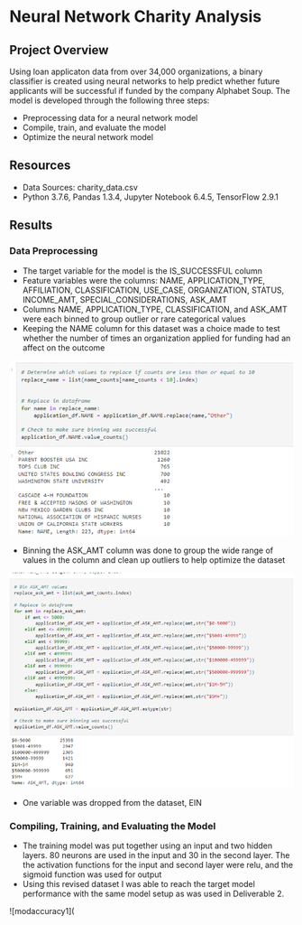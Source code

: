 # Neural Network Charity Analysis

## Project Overview

Using loan applicaton data from over 34,000 organizations, a binary classifier is created using neural networks to help predict whether future applicants will be successful if funded by the company Alphabet Soup. The model is developed through the following three steps:
- Preprocessing data for a neural network model
- Compile, train, and evaluate the model
- Optimize the neural network model

## Resources

- Data Sources: charity_data.csv
- Python 3.7.6, Pandas 1.3.4, Jupyter Notebook 6.4.5, TensorFlow 2.9.1

## Results

### Data Preprocessing

- The target variable for the model is the IS_SUCCESSFUL column
- Feature variables were the columns: NAME, APPLICATION_TYPE, AFFILIATION, CLASSIFICATION, USE_CASE, ORGANIZATION, STATUS, INCOME_AMT, SPECIAL_CONSIDERATIONS, ASK_AMT
- Columns NAME, APPLICATION_TYPE, CLASSIFICATION, and ASK_AMT were each binned to group outlier or rare categorical values
- Keeping the NAME column for this dataset was a choice made to test whether the number of times an organization applied for funding had an affect on the outcome

![namebinning](https://github.com/mein0819/Neural_Network_Charity_Analysis/blob/main/readMeImages/nameBinning.png)

- Binning the ASK_AMT column was done to group the wide range of values in the column and clean up outliers to help optimize the dataset

![askamntbinning](https://github.com/mein0819/Neural_Network_Charity_Analysis/blob/main/readMeImages/askAmntBinning.png)

- One variable was dropped from the dataset, EIN

### Compiling, Training, and Evaluating the Model

- The training model was put together using an input and two hidden layers. 80 neurons are used in the input and 30 in the second layer. The the activation functions for the input and second layer were relu, and the sigmoid function was used for output
- Using this revised dataset I was able to reach the target model performance with the same model setup as was used in Deliverable 2. 

![modaccuracy1](

